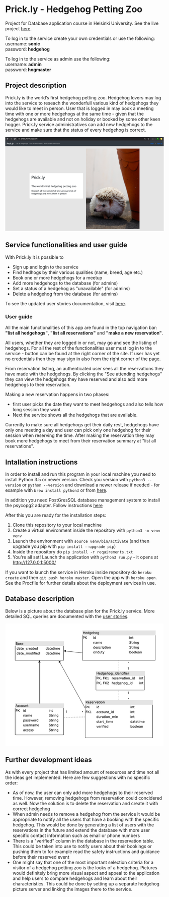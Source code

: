 # Prick.ly - Hedgehog Petting Zoo
Project for Database application course in Helsinki University. See the live project [here](https://prickly.herokuapp.com/).

To log in to the service create your own credentials or use the following:\
username:<b> sonic</b>\
password:<b> hedgehog</b>

To log in to the service as admin use the following:\
username:<b> admin</b>\
password:<b> hogmaster</b>

## Project description
Prick.ly is the world’s first hedgehog petting zoo. Hedgehog lovers may log into the service to reseach the wonderfull various kind of hedgehogs they would like to meet in person. User that is logged in may book a meeting time with one or more hedgehogs at the same time - given that the hedgehogs are available and not on holiday or booked by some other keen hogger. Prick.ly service administratives can add new hedgehogs to the service and make sure that the status of every hedgehog is correct.

![Screenshot of Prick.ly landing page](documentation/landing_page_prickly.png)

## Service functionalities and user guide
With Prick.ly it is possible to
- Sign up and login to the service
- Find hedhogs by their various qualities (name, breed, age etc.)
- Book one or more hedgehogs for a meetup
- Add more hedgehogs to the database (for admins)
- Set a status of a hedgehog as "unavailable" (for admins)
- Delete a hedgehog from the database (for admins)

To see the updated user stories documentation, visit [here](documentation/userstories.md).
### User guide
All the main functionalities of this app are found in the top navigation bar: <b>"list all hedgehogs"</b>, <b>"list all reservations"</b> and <b>"make a new reservation"</b>.

All users, whether they are logged in or not, may go and see the listing of hedgehogs. For all the rest of the functionalities user must log in to the service - button can be found at the right corner of the site. If user has yet no credentials then they may sign in also from the right corner of the page.

From reservation listing, an authenticated user sees all the reservations they have made with the hedgehogs. By clicking the "See attending hedgehogs" they can view the hedgehogs they have reserved and also add more hedgehogs to their reservation.

Making a new reservation happens in two phases: 
- first user picks the date they want to meet hedgehogs and also tells how long session they want. 
- Next the service shows all the hedgehogs that are available.

Currently to make sure all hedgehogs get their daily rest, hedgehogs have only one meeting a day and user can pick only one hedgehog for their session when reserving the time. After making the reservation they may book more hedgehogs to meet from their reservation summary at "list all reservations".

## Intallation instructions
In order to install and run this program in your local machine you need to install Python 3.5 or newer version. Check you version with ```python3 --version``` or ```python --version``` and download a newer release if needed -  for example with ```brew install python3``` or from [here](https://www.python.org/downloads/).

In addition you need PostGresSQL database management system to install the psycopg2 adapter. Follow instructions [here](https://postgresapp.com/)

After this you are ready for the installation steps:

1. Clone this repository to your local machine
2. Create a virtual environment inside the repository with ```python3 -m venv venv```
3. Launch the environment with ```source venv/bin/activate``` (and then upgrade you pip with ```pip install --upgrade pip```)
4. Inside the repository do ```pip install -r requirements.txt```
5. You're all set! Launch the application with ```python3 run.py``` - it opens at http://127.0.0.1:5000/

If you want to launch the service in Heroku inside repository do ```heroku create``` and then ```git push heroku master```. Open the app with ```heroku open```. See the Procfile for further details about the deployment services in use.

## Database description
Below is a picture about the database plan for the Prick.ly service. More detailed SQL queries are documented with the [user stories](documentation/userstories.md).

![DB Prick.ly](documentation/prickly_db.png)

## Further development ideas
As with every project that has limited amount of resources and time not all the ideas get implemented. Here are few suggestions with no specific order:
- As of now, the user can only add more hedgehogs to their reserved time. However, removing hedgehogs from reservation could concidered as well. Now the solution is to delete the reservation and create it with correct hedgehog
- When admin needs to remove a hedgehog from the service it would be appropriate to notify all the users that have a booking with the specific hedgehog. This would be done by generating a list of users with the reservations in the future and extend the database with more user specific contact information such as email or phone numbers
- There is a "verified" column in the database in the reservation table. This could be taken into use to notify users about their bookings or pushing them to for example read the safety instructions and guidance before their reserved event
- One might say that one of the most important selection criteria for a visitor of a hedgehog petting zoo is the looks of a hedgehog. Pictures would definitely bring more visual aspect and appeal to the application and help users to compare hedgehogs and learn about their characteristics. This could be done by setting up a separate hedgehog picture server and linking the images there to the service.

